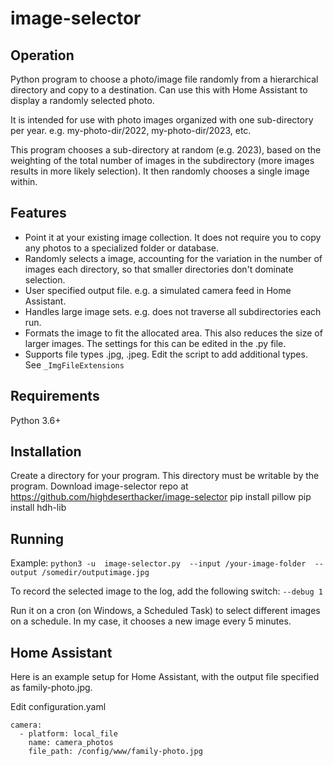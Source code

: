 # image-selector

## Operation
Python program to choose a photo/image file randomly from a hierarchical directory and copy to a destination. Can use this with Home Assistant to display a randomly selected photo.

It is intended for use with photo images organized with one sub-directory per year. e.g. my-photo-dir/2022, my-photo-dir/2023, etc.

This program chooses a sub-directory at random (e.g. 2023), based on the weighting of the total number of images in the subdirectory (more images results in more likely selection). It then randomly chooses a single image within.

## Features
- Point it at your existing image collection. It does not require you to copy any photos to a specialized folder or database.
- Randomly selects a image, accounting for the variation in the number of images each directory, so that smaller directories don't dominate selection.
- User specified output file. e.g. a simulated camera feed in Home Assistant.
- Handles large image sets. e.g. does not traverse all subdirectories each run.
- Formats the image to fit the allocated area. This also reduces the size of larger images. The settings for this can be edited in the .py file.
- Supports file types .jpg, .jpeg. Edit the script to add additional types. See `_ImgFileExtensions`


## Requirements
Python 3.6+


## Installation
Create a directory for your program. This directory must be writable by the program.
Download image-selector repo at https://github.com/highdeserthacker/image-selector
pip install pillow
pip install hdh-lib


## Running
Example:
`python3 -u  image-selector.py  --input /your-image-folder  --output /somedir/outputimage.jpg  `

To record the selected image to the log, add the following switch: `--debug 1`

Run it on a cron (on Windows, a Scheduled Task) to select different images on a schedule. In my case, it chooses a new image every 5 minutes.

## Home Assistant
Here is an example setup for Home Assistant, with the output file specified as family-photo.jpg.

Edit configuration.yaml
~~~
camera:
  - platform: local_file
    name: camera_photos
    file_path: /config/www/family-photo.jpg
~~~    
